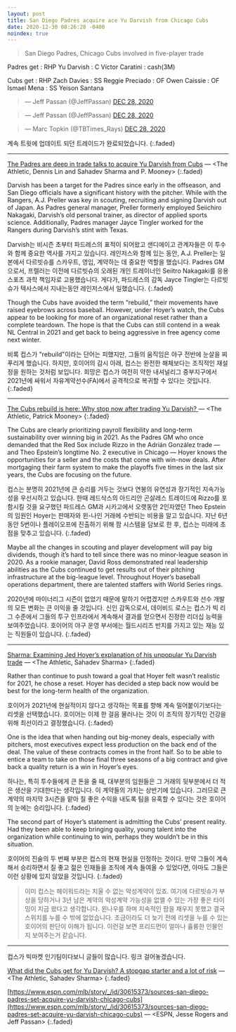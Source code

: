 ```yaml
---
layout: post
title: San Diego Padres acquire ace Yu Darvish from Chicago Cubs
date: 2020-12-30 08:26:28 -0400
noindex: true
---
```


> San Diego Padres, Chicago Cubs involved in five-player trade

Padres get
: RHP Yu Darvish
: C Víctor Caratini
: cash(3M)

Cubs get
: RHP Zach Davies
: SS Reggie Preciado
: OF Owen Caissie
: OF Ismael Mena
: SS Yeison Santana

<script async src="//platform.twitter.com/widgets.js" charset="utf-8"></script>
<blockquote class="twitter-tweet" data-lang="en">
  &mdash; Jeff Passan (@JeffPassan)
  <a href="https://twitter.com/JeffPassan/status/1343420869872410624">DEC 28, 2020</a>
</blockquote>

<script async src="//platform.twitter.com/widgets.js" charset="utf-8"></script>
<blockquote class="twitter-tweet" data-lang="en">
  &mdash; Jeff Passan (@JeffPassan)
  <a href="https://twitter.com/JeffPassan/status/1343416778265911298">DEC 28, 2020</a>
</blockquote>

<script async src="//platform.twitter.com/widgets.js" charset="utf-8"></script>
<blockquote class="twitter-tweet" data-lang="en">
  &mdash; Marc Topkin (@TBTimes_Rays)
  <a href="https://twitter.com/TBTimes_Rays/status/1343436518417960960">DEC 28, 2020</a>
</blockquote>

계속 트윗에 업데이트 되던 트레이드가 완료되었습니다.
{:.faded}

---

[The Padres are deep in trade talks to acquire Yu Darvish from Cubs](https://theathletic.com/2289017/2020/12/28/the-padres-are-deep-in-trade-talks-to-acquire-yu-darvish-from-cubs/) &mdash; <The Athletic, Dennis Lin and Sahadev Sharma and P. Mooney>
{:.faded}

Darvish has been a target for the Padres since early in the offseason, and San Diego officials have a significant history with the pitcher. While with the Rangers, A.J. Preller was key in scouting, recruiting and signing Darvish out of Japan. As Padres general manager, Preller formerly employed Seiichiro Nakagaki, Darvish’s old personal trainer, as director of applied sports science. Additionally, Padres manager Jayce Tingler worked for the Rangers during Darvish’s stint with Texas.

Darvish는 비시즌 초부터 파드레스의 표적이 되어왔고 샌디에이고 관계자들은 이 투수와 함께 중요한 역사를 가지고 있습니다. 레인저스와 함께 있는 동안, A.J. Preller는 일본에서 다르빗슈를 스카우트, 영입, 계약하는 데 중요한 역할을 했습니다. Padres GM으로서, 프렐러는 이전에 다르빗슈의 오래된 개인 트레이너인 Seiitro Nakagaki를 응용 스포츠 과학 책임자로 고용했습니다. 게다가, 파드레스의 감독 Jayce Tingler는 다르빗슈가 텍사스에서 지내는동안 레인저스에서 일했습니다.
{:.faded}

Though the Cubs have avoided the term “rebuild,” their movements have raised eyebrows across baseball. However, under Hoyer’s watch, the Cubs appear to be looking for more of an organizational reset rather than a complete teardown. The hope is that the Cubs can still contend in a weak NL Central in 2021 and get back to being aggressive in free agency come next winter.

비록 컵스가 "rebuild"이라는 단어는 피했지만, 그들의 움직임은 야구 전반에 눈살을 찌푸리게 했습니다. 하지만, 호이어의 감시 아래, 컵스는 완전한 해체보다는 조직적인 재설정을 원하는 것처럼 보입니다. 희망은 컵스가 여전히 약한 내셔널리그 중부지구에서 2021년에 싸워서 자유계약선수(FA)에서 공격적으로 복귀할 수 있다는 것입니다.
{:.faded}

---

[The Cubs rebuild is here: Why stop now after trading Yu Darvish?  ](https://theathletic.com/2290325/2020/12/29/chicago-cubs-yu-darvish-rebuild-mlb/) &mdash; <The Athletic, Patrick Mooney>
{:.faded}

The Cubs are clearly prioritizing payroll flexibility and long-term sustainability over winning big in 2021. As the Padres GM who once demanded that the Red Sox include Rizzo in the Adrián González trade — and Theo Epstein’s longtime No. 2 executive in Chicago — Hoyer knows the opportunities for a seller and the costs that come with win-now deals. After mortgaging their farm system to make the playoffs five times in the last six years, the Cubs are focusing on the future.

컵스는 분명히 2021년에 큰 승리를 거두는 것보다 연봉의 유연성과 장기적인 지속가능성을 우선시하고 있습니다. 한때 레드삭스의 아드리안 곤살레스 트레이드에 Rizzo를 포함시킬 것을 요구했던 파드레스 GM과 시카고에서 오랫동안 2인자였던 Theo Epstein의 임원인 Hoyer는 판매자와 윈-나인 거래에 수반되는 비용을 알고 있습니다. 지난 6년 동안 5번이나 플레이오프에 진출하기 위해 팜 시스템을 담보로 한 후, 컵스는 미래에 초점을 맞추고 있습니다.
{:.faded}

Maybe all the changes in scouting and player development will pay big dividends, though it’s hard to tell since there was no minor-league season in 2020. As a rookie manager, David Ross demonstrated real leadership abilities as the Cubs continued to get results out of their pitching infrastructure at the big-league level. Throughout Hoyer’s baseball operations department, there are talented staffers with World Series rings.

2020년에 마이너리그 시즌이 없었기 때문에 말하기 어렵겠지만 스카우트와 선수 개발의 모든 변화는 큰 이익을 줄 것입니다. 신인 감독으로서, 데이비드 로스는 컵스가 빅 리그 수준에서 그들의 투구 인프라에서 계속해서 결과를 얻으면서 진정한 리더십 능력을 보여주었습니다. 호이어의 야구 운영 부서에는 월드시리즈 반지를 가지고 있는 재능 있는 직원들이 있습니다.
{:.faded}

---

[Sharma: Examining Jed Hoyer’s explanation of his unpopular Yu Darvish trade](https://theathletic.com/2294056/2020/12/31/jed-hoyers-yu-darvish-trade-cubs-mlb/) &mdash; <The Athletic, Sahadev Sharma>
{:.faded}

Rather than continue to push toward a goal that Hoyer felt wasn’t realistic for 2021, he chose a reset. Hoyer has decided a step back now would be best for the long-term health of the organization.

호이어가 2021년에 현실적이지 않다고 생각하는 목표를 향해 계속 밀어붙이기보다는 리셋을 선택했습니다. 호이어는 이제 한 걸음 물러나는 것이 이 조직의 장기적인 건강을 위해 최선이라고 결정했습니다.
{:.faded}

One is the idea that when handing out big-money deals, especially with pitchers, most executives expect less production on the back end of the deal. The value of these contracts comes in the front half. So to be able to entice a team to take on those final three seasons of a big contract and give back a quality return is a win in Hoyer’s eyes.

하나는, 특히 투수들에게 큰 돈을 줄 때, 대부분의 임원들은 그 거래의 뒷부분에서 더 적은 생산을 기대한다는 생각입니다. 이 계약들의 가치는 상반기에 있습니다. 그러므로 큰 계약의 마지막 3시즌을 맡아 질 좋은 수익을 내도록 팀을 유혹할 수 있다는 것은 호이어의 눈에는 승리입니다.
{:.faded}

The second part of Hoyer’s statement is admitting the Cubs’ present reality. Had they been able to keep bringing quality, young talent into the organization while continuing to win, perhaps they wouldn’t be in this situation.

호이어의 진술의 두 번째 부분은 컵스의 현재 현실을 인정하는 것이다. 만약 그들이 계속해서 승리하면서 질 좋고 젊은 인재들을 조직에 계속 들여올 수 있었다면, 아마도 그들은 이런 상황에 있지 않았을 것입니다.
{:.faded}

> 이미 컵스는 헤이워드라는 치울 수 없는 악성계약이 있죠. 여기에 다르빗슈가 부상을 당하거나 3년 남은 계약의 악성계약 가능성을 없앨 수 있는 가장 좋은 타이밍이 지금 왔다고 생각합니다. 윈나우를 하며 지속적인 팜을 채우지 못했고 결국 스위치를 누를 수 밖에 없었습니다. 조금이라도 더 늦기 전에 리셋을 누를 수 있는 호이어의 판단이 이해가 됩니다. 이런걸 보면 프리드먼이 얼마나 휼륭한 인물인지 보여주는거 같습니다.

---

컵스가 빅마켓 인기팀이다보니 글들이 많습니다. 링크 걸어놓겠습니다.

[What did the Cubs get for Yu Darvish? A stopgap starter and a lot of risk](https://theathletic.com/2290282/2020/12/29/what-did-the-cubs-get-for-yu-darvish-a-stopgap-starter-and-a-lot-of-risk/) &mdash; <The Athletic, Sahadev Sharma>
{:.faded}

[https://www.espn.com/mlb/story/_/id/30615373/sources-san-diego-padres-set-acquire-yu-darvish-chicago-cubs](https://www.espn.com/mlb/story/_/id/30615373/sources-san-diego-padres-set-acquire-yu-darvish-chicago-cubs) &mdash; <ESPN, Jesse Rogers and Jeff Passan>
{:.faded}
